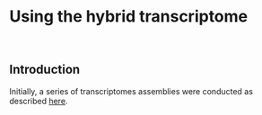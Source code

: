 # Using the hybrid transcriptome
<br>

## Introduction
  Initially, a series of transcriptomes assemblies were conducted as described [here](../README.md).